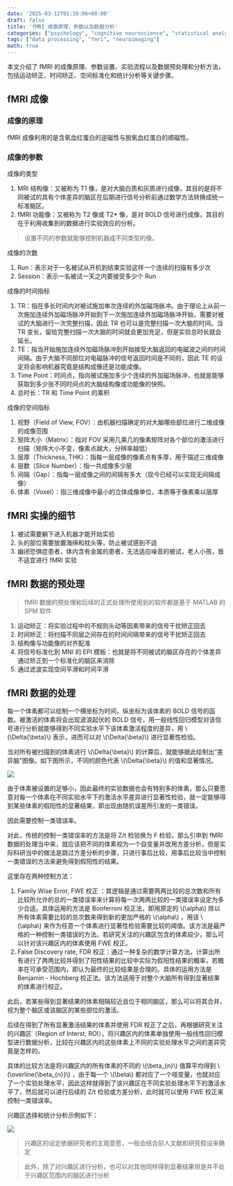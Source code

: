 ```yaml
---
date: '2025-03-12T01:38:06+08:00'
draft: false
title: 'fMRI 成像原理，参数以及数据分析'
categories: ["psychology", "cognitive neuroscience", "statistical analysis"]
tags: ["data processing", "fmri", "neuroimaging"]
math: true
---
```


本文介绍了 fMRI 的成像原理、参数设置、实验流程以及数据预处理和分析方法，包括运动矫正、时间矫正、空间标准化和统计分析等关键步骤。

<!--more-->

## fMRI 成像

### 成像的原理

fMRI 成像利用的是含氧血红蛋白的逆磁性与脱氧血红蛋白的顺磁性。

### 成像的参数

成像的类型

1. MRI 结构像：又被称为 T1 像，是对大脑白质和灰质进行成像，其目的是将不同被试的具有个体差异的脑区在后期进行信号分析前通过数学方法转换成统一标准脑区。
2. fMRI 功能像：又被称为 T2 像或 T2* 像，是对 BOLD 信号进行成像，其目的在于利用收集到的数据进行实验效应的分析。

> 设置不同的参数就能够控制机器成不同类型的像。

成像的次数

1. Run：表示对于一名被试从开机到结束实验这样一个连续的扫描有多少次
2. Session：表示一名被试一天之内要接受多少个 Run

成像的时间指标

1. TR：指在多长时间内对被试施加单次连续的外加磁场脉冲。由于理论上从前一次施加连续外加磁场脉冲开始到下一次施加连续外加磁场脉冲开始，需要对被试的大脑进行一次完整扫描，因此 TR 也可以是完整扫描一次大脑的时间。当 TR 变长，留给完整扫描一次大脑的时间就会更加充足，但是实验总时长就会延长。
2. TE：指当开始施加连续外加磁场脉冲到开始接受大脑返回的电磁波之间的时间间隔。由于大脑不同部位对电磁脉冲的信号返回时间是不同的，因此 TE 的设定将会影响机器究竟是结构成像还是功能成像。
3. Time Point：时间点，指向被试施加多少个连续的外加磁场脉冲，也就是能够获取到多少张不同时间点的大脑结构像或功能像的快照。
4. 总时长：TR 和 Time Point 的乘积

成像的空间指标

1. 视野（Field of View, FOV）：由机器扫描确定的对大脑哪些部位进行二维成像的成像范围
2. 矩阵大小（Matrix）：指对 FOV 采用几乘几的像素矩阵对各个部位的激活进行扫描（矩阵大小不变，像素点越大，分辨率越低）
3. 层厚（Thickness, THK）：指每一层成像的像素点有多厚，用于描述三维成像
4. 层数（Slice Number）：指一共成像多少层
5. 间隔（Gap）：指每一层成像之间的间隔有多大（现今已经可以实现无间隔成像）
6. 体素（Voxel）：指三维成像中最小的立体成像单位，本质等于像素乘以层厚

## fMRI 实操的细节

1. 被试需要躺下进入机器才能开始实验
2. 头的部位需要放置海绵和枕头等，防止被试感到不适
3. 幽闭恐惧症患者，体内含有金属的患者，无法适应噪音的被试，老人小孩，皆不适宜进行 fMRI 实验

## fMRI 数据的预处理

> fMRI 数据的预处理和后续的正式处理所使用到的软件都是基于 MATLAB 的 SPM 软件

1. 运动矫正：将实验过程中的不规则头动等因素带来的信号干扰矫正回去
2. 时间矫正：将扫描不同层之间存在的时间间隔带来的信号干扰矫正回去
3. 结构像与功能像的对齐配准
4. 将信号标准化到 MNI 的 EPI 模板：也就是将不同被试的脑区存在的个体差异通过矫正到一个标准化的脑区来消除
5. 通过滤波实现空间平滑和时间平滑

## fMRI 数据的处理

每一个体素都可以绘制一个横坐标为时间，纵坐标为该体素的 BOLD 信号的函数。被激活的体素将会出现波浪起伏的 BOLD 信号，用一般线性回归模型对该信号进行分析就能够得到不同实验水平下该体素激活程度的差异，用 \\(\Delta{\beta}\\)  表示，进而可以对 \\(\Delta{\beta}\\)  进行显著性检验。

当对所有被扫描到的体素进行 \\(\Delta{\beta}\\)  的计算后，就能够据此绘制出“差异脑”图像。如下图所示，不同的颜色代表 \\(\Delta{\beta}\\)  的值和显著情况。

![](https://s3.bitiful.net/myblogresourcebucket/docs/1741713209399.png)

由于体素被设置的足够小，因此最终的实验数据也会有特别多的体素，那么只要愿意对每一个体素在不同实验水平下的激活水平差异进行显著性检验，就一定能够得到某些体素的假阳性的显著结果，即出现由随机误差所引发的一类错误。

因此需要控制一类错误率。

对此，传统的控制一类错误率的方法是将 Z/t 检验换为 F 检验，那么引申到 fMRI 数据的处理当中来，就应该把不同的体素视为一个自变量并改用方差分析，但是实际科研当中的做法是跳过方差分析的步骤，只进行事后比较，用事后比较当中控制一类错误的方法来避免得到假阳性的结果。

这里存在两种控制方法：

1. Family Wise Error, FWE 校正 ：其逻辑是通过需要两两比较的总次数和所有比较所允许的总的一类错误率来计算将每一次两两比较的一类错误率设定为多少合适。具体运用的方法是 Bonferroni 校正法，即用原定的 \\(\alpha\\)  除以所有体素需要比较的总次数来得到新的更加严格的 \\(\alpha\\)  ，用该 \\(\alpha\\)  来作为任意一个体素进行显著性检验需要比较的阈值。该方法是最严格的一种控制一类错误的方法。若研究关注的兴趣区包含的体素较少，那么可以针对该兴趣区内的体素使用 FWE 校正。
2. False Discovery rate, FDR 校正：通过一种复杂的数学计算方法，计算出所有进行了两两比较并得到了阳性结果的比较中实际为假阳性结果的概率，若概率在可承受范围内，即认为最终的比较结果是合理的。具体的运用方法是 Benjamin - Hochberg 校正法。该方法适用于对整个大脑所有得到显著结果的体素进行校正。

此后，若某些得到显著结果的体素相隔较近且位于相同脑区，那么可以将其合并，视为整个脑区或该脑区的某些部位的激活。

后续在得到了所有显著激活结果的体素并使用 FDR 校正了之后，再根据研究关注的兴趣区（Region of Interst, ROI），将兴趣区内的体素单独使用一般线性回归模型进行数据分析，比较在兴趣区内的这些体素上不同的实验处理水平之间的差异究竟是怎样的。

具体的比较方法是将兴趣区内的所有体素的不同的 \\(\beta_{n}\\)  值算平均得到 \\(\overline{\beta_{n}}\\)  ，由于每一个 \\(\beta\\)  都对应了一个哑变量，也就对应了一个实验处理水平，因此这样就得到了该兴趣区在不同实验处理水平下的激活水平了，然后就可以进行后续的 Z/t 检验或方差分析，此时就可以使用 FWE 校正来控制一类错误率。

兴趣区选择和统计分析示例如下：

![](https://s3.bitiful.net/myblogresourcebucket/docs/1741713261059.png)

> 兴趣区的设定依据研究者的主观意愿，一般会结合前人文献和研究假设来确定

> 此外，除了对兴趣区进行分析，也可以对其他同样得到显著结果但是并不处于兴趣区范围内的脑区进行分析